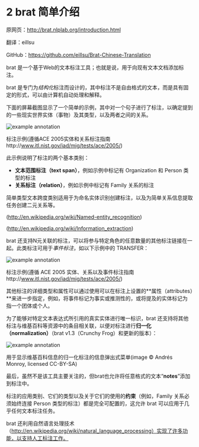 # 2 brat 简单介绍

原网页：<http://brat.nlplab.org/introduction.html>

翻译：eillsu

GitHub：<https://github.com/eillsu/Brat-Chinese-Translation>

brat 是一个基于Web的文本标注工具；也就是说，用于向现有文本文档添加标注。

brat 是专门为*结构化*标注而设计的，其中标注不是自由格式的文本，而是具有固定的形式，可以由计算机自动处理和解释。

下面的屏幕截图显示了一个简单的示例，其中对一个句子进行了标注，以确定提到的一些现实世界实体（事物）及其类型，以及两者之间的关系。

![example annotation](http://brat.nlplab.org/img/annotation-example.png)

标注示例(遵循ACE 2005实体和关系标注指南http://www.itl.nist.gov/iad/mig/tests/ace/2005/)

此示例说明了标注的两个基本类别：

- **文本范围标注（text span）**，例如示例中标记有 Organization 和 Person 类型的标注
- **关系标注（relation）**，例如示例中标记有 Family 关系的标注

简单类型文本跨度类别适用于为命名实体识别创建标注，以及为简单关系信息提取任务创建二元关系等。

(http://en.wikipedia.org/wiki/Named-entity_recognition)

(http://en.wikipedia.org/wiki/Information_extraction)

brat 还支持N元关联的标注，可以将参与特定角色的任意数量的其他标注链接在一起。此类标注可用于*事件标注*，如以下示例中的 TRANSFER：

![example annotation](http://brat.nlplab.org/img/event-example.png)

标注示例(遵循 ACE 2005 实体、关系以及事件标注指南http://www.itl.nist.gov/iad/mig/tests/ace/2005/)

其他标注的详细类型和属性可以通过使用可以在标注上设置的**属性（attributes）**来进一步指定，例如，将事件标记为事实或推测性的，或将提及的实体标记为指一个团体或个人。

为了能够对特定文本表达式所引用的真实实体进行唯一标识，brat 还支持将其他标注与维基百科等资源中的条目相关联，以便对标注进行**归一化（normalization）**（brat v1.3（Crunchy Frog）和更新的版本）：

![example annotation](http://brat.nlplab.org/img/normalization-example.png)

用于显示维基百科信息的归一化标注的信息弹出式菜单(image © Andrés Monroy, licensed CC-BY-SA)

最后，虽然不是该工具主要关注的，但brat也允许将任意格式的文本“**notes**”添加到标注中。

标注的应用类别、它们的类型以及关于它们的使用的**约束**（例如，Family 关系必须始终连接 Person 类型的标注）都是完全可配置的，这允许 brat 可以应用于几乎任何文本标注任务。

brat 还利用自然语言处理技术（http://en.wikipedia.org/wiki/natural_language_processing）实现了许多功能，以支持人工标注工作。